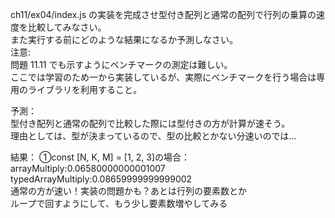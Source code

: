 ch11/ex04/index.js の実装を完成させ型付き配列と通常の配列で行列の乗算の速度を比較してみなさい。  
また実行する前にどのような結果になるか予測しなさい。  
注意:  
問題 11.11 でも示すようにベンチマークの測定は難しい。  
ここでは学習のため一から実装しているが、実際にベンチマークを行う場合は専用のライブラリを利用すること。

予測：  
型付き配列と通常の配列で比較した際には型付きの方が計算が速そう。  
理由としては、型が決まっているので、型の比較とかない分速いのでは…

結果：
①const [N, K, M] = [1, 2, 3]の場合：  
arrayMultiply:0.06580000000001007  
typedArrayMultiply:0.08659999999999002  
通常の方が速い！実装の問題かも？あとは行列の要素数とか  
ループで回すようにして、もう少し要素数増やしてみる
